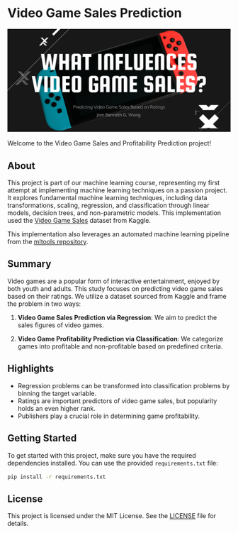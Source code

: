 # Video Game Sales Prediction

![Header](header.png)

Welcome to the Video Game Sales and Profitability Prediction project!

## About

This project is part of our machine learning course, representing my first attempt at implementing machine learning techniques on a passion project. It explores fundamental machine learning techniques, including data transformations, scaling, regression, and classification through linear models, decision trees, and non-parametric models. This implementation used the [Video Game Sales](https://www.kaggle.com/datasets/sidtwr/videogames-sales-dataset?select=Video_Games_Sales_as_at_22_Dec_2016.csv) dataset from Kaggle.

This implementation also leverages an automated machine learning pipeline from the [mltools repository](https://github.com/leolorenzoii/mltools).

## Summary

Video games are a popular form of interactive entertainment, enjoyed by both youth and adults. This study focuses on predicting video game sales based on their ratings. We utilize a dataset sourced from Kaggle and frame the problem in two ways:

1. **Video Game Sales Prediction via Regression**: We aim to predict the sales figures of video games.

2. **Video Game Profitability Prediction via Classification**: We categorize games into profitable and non-profitable based on predefined criteria.

## Highlights

- Regression problems can be transformed into classification problems by binning the target variable.
- Ratings are important predictors of video game sales, but popularity holds an even higher rank.
- Publishers play a crucial role in determining game profitability.

## Getting Started

To get started with this project, make sure you have the required dependencies installed. You can use the provided `requirements.txt` file:

```bash
pip install -r requirements.txt
```

## License
This project is licensed under the MIT License. See the [LICENSE](LICENSE) file for details.